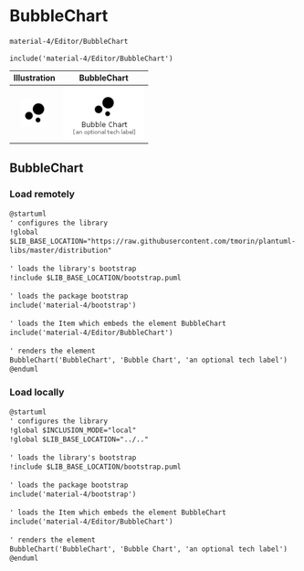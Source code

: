 # BubbleChart


```text
material-4/Editor/BubbleChart
```

```text
include('material-4/Editor/BubbleChart')
```



| Illustration | BubbleChart |
| :---: | :---: |
| ![illustration for Illustration](../../material-4/Editor/BubbleChart.png) | ![illustration for BubbleChart](../../material-4/Editor/BubbleChart.Local.png) |




## BubbleChart

### Load remotely
```plantuml
@startuml
' configures the library
!global $LIB_BASE_LOCATION="https://raw.githubusercontent.com/tmorin/plantuml-libs/master/distribution"

' loads the library's bootstrap
!include $LIB_BASE_LOCATION/bootstrap.puml

' loads the package bootstrap
include('material-4/bootstrap')

' loads the Item which embeds the element BubbleChart
include('material-4/Editor/BubbleChart')

' renders the element
BubbleChart('BubbleChart', 'Bubble Chart', 'an optional tech label')
@enduml
```

### Load locally
```plantuml
@startuml
' configures the library
!global $INCLUSION_MODE="local"
!global $LIB_BASE_LOCATION="../.."

' loads the library's bootstrap
!include $LIB_BASE_LOCATION/bootstrap.puml

' loads the package bootstrap
include('material-4/bootstrap')

' loads the Item which embeds the element BubbleChart
include('material-4/Editor/BubbleChart')

' renders the element
BubbleChart('BubbleChart', 'Bubble Chart', 'an optional tech label')
@enduml
```

